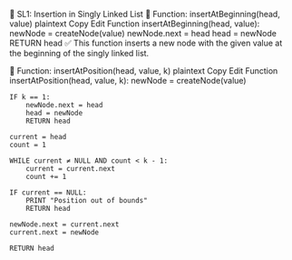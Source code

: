 🧠 SL1: Insertion in Singly Linked List
📌 Function: insertAtBeginning(head, value)
plaintext
Copy
Edit
Function insertAtBeginning(head, value):
    newNode = createNode(value)
    newNode.next = head
    head = newNode
    RETURN head
✅ This function inserts a new node with the given value at the beginning of the singly linked list.

📌 Function: insertAtPosition(head, value, k)
plaintext
Copy
Edit
Function insertAtPosition(head, value, k):
    newNode = createNode(value)

    IF k == 1:
        newNode.next = head
        head = newNode
        RETURN head

    current = head
    count = 1

    WHILE current ≠ NULL AND count < k - 1:
        current = current.next
        count += 1

    IF current == NULL:
        PRINT "Position out of bounds"
        RETURN head

    newNode.next = current.next
    current.next = newNode

    RETURN head
